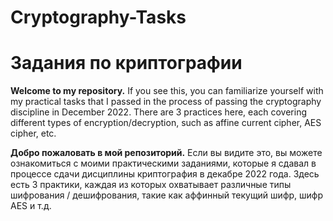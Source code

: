 # Cryptography-Tasks
# Задания по криптографии

<b>Welcome to my repository.</b> 
If you see this, you can familiarize yourself with my practical tasks that I passed in the process of passing the cryptography discipline in December 2022.
There are 3 practices here, each covering different types of encryption/decryption, such as affine current cipher, AES cipher, etc.

<b>Добро пожаловать в мой репозиторий.</b>
Если вы видите это, вы можете ознакомиться с моими практическими заданиями, которые я сдавал в процессе сдачи дисциплины криптография в декабре 2022 года. 
Здесь есть 3 практики, каждая из которых охватывает различные типы шифрования / дешифрования, такие как аффинный текущий шифр, шифр AES и т.д.
